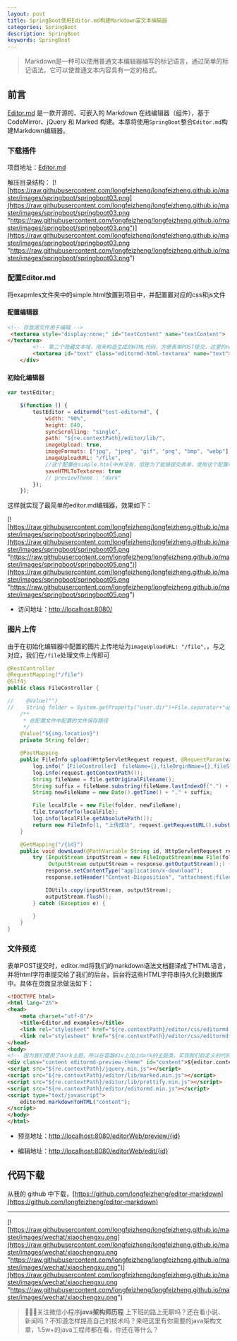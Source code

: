 ```yaml
---
layout: post
title: SpringBoot使用Editor.md构建Markdown富文本编辑器
categories: SpringBoot
description: SpringBoot
keywords: SpringBoot
---
```

> Markdown是一种可以使用普通文本编辑器编写的标记语言，通过简单的标记语法，它可以使普通文本内容具有一定的格式。

## 前言
[Editor.md](https://github.com/pandao/editor.md) 是一款开源的、可嵌入的 Markdown 在线编辑器（组件），基于 CodeMirror、jQuery 和 Marked 构建。本章将使用`SpringBoot`整合`Editor.md`构建Markdown编辑器。

### 下载插件

项目地址：[Editor.md](https://github.com/pandao/editor.md)

解压目录结构：
[![https://raw.githubusercontent.com/longfeizheng/longfeizheng.github.io/master/images/springboot/springboot03.png](https://raw.githubusercontent.com/longfeizheng/longfeizheng.github.io/master/images/springboot/springboot03.png "https://raw.githubusercontent.com/longfeizheng/longfeizheng.github.io/master/images/springboot/springboot03.png")](https://raw.githubusercontent.com/longfeizheng/longfeizheng.github.io/master/images/springboot/springboot03.png "https://raw.githubusercontent.com/longfeizheng/longfeizheng.github.io/master/images/springboot/springboot03.png")

### 配置Editor.md

将exapmles文件夹中的simple.html放置到项目中，并配置置对应的css和js文件

#### 配置编辑器

```html
<!-- 存放源文件用于编辑 -->
 <textarea style="display:none;" id="textContent" name="textContent">
</textarea>
        <!-- 第二个隐藏文本域，用来构造生成的HTML代码，方便表单POST提交，这里的name可以任意取，后台接受时以这个name键为准 -->
        <textarea id="text" class="editormd-html-textarea" name="text"></textarea>
    </div>
```

#### 初始化编辑器


```javascript
var testEditor;

    $(function () {
        testEditor = editormd("test-editormd", {
            width: "90%",
            height: 640,
            syncScrolling: "single",
            path: "${re.contextPath}/editor/lib/",
            imageUpload: true,
            imageFormats: ["jpg", "jpeg", "gif", "png", "bmp", "webp"],
            imageUploadURL: "/file",
            //这个配置在simple.html中并没有，但是为了能够提交表单，使用这个配置可以让构造出来的HTML代码直接在第二个隐藏的textarea域中，方便post提交表单。
            saveHTMLToTextarea: true
            // previewTheme : "dark"
        });
    });
```

这样就实现了最简单的editor.md编辑器，效果如下：

[![https://raw.githubusercontent.com/longfeizheng/longfeizheng.github.io/master/images/springboot/springboot05.png](https://raw.githubusercontent.com/longfeizheng/longfeizheng.github.io/master/images/springboot/springboot05.png "https://raw.githubusercontent.com/longfeizheng/longfeizheng.github.io/master/images/springboot/springboot05.png")](https://raw.githubusercontent.com/longfeizheng/longfeizheng.github.io/master/images/springboot/springboot05.png "https://raw.githubusercontent.com/longfeizheng/longfeizheng.github.io/master/images/springboot/springboot05.png")



- 访问地址：[http://localhost:8080/](http://localhost:8080/)

### 图片上传

由于在初始化编辑器中配置的图片上传地址为`imageUploadURL: "/file",`，与之对应，我们在`/file`处理文件上传即可

```java
@RestController
@RequestMapping("/file")
@Slf4j
public class FileController {

//    @Value("")
//    String folder = System.getProperty("user.dir")+File.separator+"upload"+File.separator;
    /**
     * 在配置文件中配置的文件保存路径
     */
    @Value("${img.location}")
    private String folder;

    @PostMapping
    public FileInfo upload(HttpServletRequest request, @RequestParam(value = "editormd-image-file", required = false) MultipartFile file) throws Exception {
        log.info("【FileController】 fileName={},fileOrginNmae={},fileSize={}", file.getName(), file.getOriginalFilename(), file.getSize());
        log.info(request.getContextPath());
        String fileName = file.getOriginalFilename();
        String suffix = fileName.substring(fileName.lastIndexOf(".") + 1);
        String newFileName = new Date().getTime() + "." + suffix;

        File localFile = new File(folder, newFileName);
        file.transferTo(localFile);
        log.info(localFile.getAbsolutePath());
        return new FileInfo(1, "上传成功", request.getRequestURL().substring(0,request.getRequestURL().lastIndexOf("/"))+"/upload/"+newFileName);
    }

    @GetMapping("/{id}")
    public void downLoad(@PathVariable String id, HttpServletRequest request, HttpServletResponse response) {
        try (InputStream inputStream = new FileInputStream(new File(folder, id + ".txt"));
             OutputStream outputStream = response.getOutputStream();) {
            response.setContentType("application/x-download");
            response.setHeader("Content-Disposition", "attachment;filename=test.txt");

            IOUtils.copy(inputStream, outputStream);
            outputStream.flush();
        } catch (Exception e) {

        }
    }
}

```

### 文件预览

表单POST提交时，editor.md将我们的markdown语法文档翻译成了HTML语言，并将html字符串提交给了我们的后台，后台将这些HTML字符串持久化到数据库中。具体在页面显示做法如下：

```html
<!DOCTYPE html>
<html lang="zh">
<head>
    <meta charset="utf-8"/>
    <title>Editor.md examples</title>
    <link rel="stylesheet" href="${re.contextPath}/editor/css/editormd.preview.min.css" />
    <link rel="stylesheet" href="${re.contextPath}/editor/css/editormd.css"/>
</head>
<body>
<!-- 因为我们使用了dark主题，所以在容器div上加上dark的主题类，实现我们自定义的代码样式 -->
<div class="content editormd-preview-theme" id="content">${editor.content!''}</div>
<script src="${re.contextPath}/jquery.min.js"></script>
<script src="${re.contextPath}/editor/lib/marked.min.js"></script>
<script src="${re.contextPath}/editor/lib/prettify.min.js"></script>
<script src="${re.contextPath}/editor/editormd.min.js"></script>
<script type="text/javascript">
    editormd.markdownToHTML("content");
</script>
</body>
</html>
```



- 预览地址：[http://localhost:8080/editorWeb/preview/{id}](http://localhost:8080/editorWeb/preview/{id})


- 编辑地址：[http://localhost:8080/editorWeb/edit/{id}](http://localhost:8080/editorWeb/edit/{id})

## 代码下载 ##
从我的 github 中下载，[https://github.com/longfeizheng/editor-markdown](https://github.com/longfeizheng/editor-markdown)

---
[![https://raw.githubusercontent.com/longfeizheng/longfeizheng.github.io/master/images/wechat/xiaochengxu.png](https://raw.githubusercontent.com/longfeizheng/longfeizheng.github.io/master/images/wechat/xiaochengxu.png "https://raw.githubusercontent.com/longfeizheng/longfeizheng.github.io/master/images/wechat/xiaochengxu.png")](https://raw.githubusercontent.com/longfeizheng/longfeizheng.github.io/master/images/wechat/xiaochengxu.png "https://raw.githubusercontent.com/longfeizheng/longfeizheng.github.io/master/images/wechat/xiaochengxu.png")

> 🙂🙂🙂关注微信小程序**java架构师历程**
上下班的路上无聊吗？还在看小说、新闻吗？不知道怎样提高自己的技术吗？来吧这里有你需要的java架构文章，1.5w+的java工程师都在看，你还在等什么？